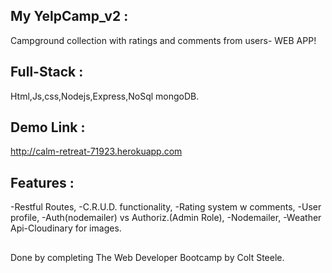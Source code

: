 ## My YelpCamp_v2 :
Campground collection with ratings and comments from users- WEB APP!

## Full-Stack :
Html,Js,css,Nodejs,Express,NoSql mongoDB.

## Demo Link :
 http://calm-retreat-71923.herokuapp.com


## Features :
-Restful Routes,
-C.R.U.D. functionality,
-Rating system w comments,
-User profile,
-Auth(nodemailer) vs Authoriz.(Admin Role),
-Nodemailer,
-Weather Api-Cloudinary for images.

## 
Done by completing The Web Developer Bootcamp by Colt Steele.


